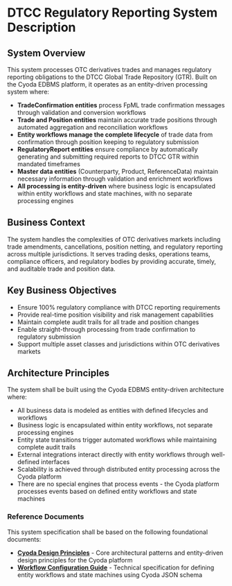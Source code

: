 # DTCC Regulatory Reporting System Description

## System Overview

This system processes OTC derivatives trades and manages regulatory reporting obligations to the DTCC Global Trade Repository (GTR). Built on the Cyoda EDBMS platform, it operates as an entity-driven processing system where:

- **TradeConfirmation entities** process FpML trade confirmation messages through validation and conversion workflows
- **Trade and Position entities** maintain accurate trade positions through automated aggregation and reconciliation workflows
- **Entity workflows manage the complete lifecycle** of trade data from confirmation through position keeping to regulatory submission
- **RegulatoryReport entities** ensure compliance by automatically generating and submitting required reports to DTCC GTR within mandated timeframes
- **Master data entities** (Counterparty, Product, ReferenceData) maintain necessary information through validation and enrichment workflows
- **All processing is entity-driven** where business logic is encapsulated within entity workflows and state machines, with no separate processing engines

## Business Context

The system handles the complexities of OTC derivatives markets including trade amendments, cancellations, position netting, and regulatory reporting across multiple jurisdictions. It serves trading desks, operations teams, compliance officers, and regulatory bodies by providing accurate, timely, and auditable trade and position data.

## Key Business Objectives

- Ensure 100% regulatory compliance with DTCC reporting requirements
- Provide real-time position visibility and risk management capabilities  
- Maintain complete audit trails for all trade and position changes
- Enable straight-through processing from trade confirmation to regulatory submission
- Support multiple asset classes and jurisdictions within OTC derivatives markets

## Architecture Principles

The system shall be built using the Cyoda EDBMS entity-driven architecture where:
- All business data is modeled as entities with defined lifecycles and workflows
- Business logic is encapsulated within entity workflows, not separate processing engines
- Entity state transitions trigger automated workflows while maintaining complete audit trails
- External integrations interact directly with entity workflows through well-defined interfaces
- Scalability is achieved through distributed entity processing across the Cyoda platform
- There are no special engines that process events - the Cyoda platform processes events based on defined entity workflows and state machines

### Reference Documents

This system specification shall be based on the following foundational documents:

- **[Cyoda Design Principles](/content/Background/cyoda-design-principles/)** - Core architectural patterns and entity-driven design principles for the Cyoda platform
- **[Workflow Configuration Guide](/content/Background/workflow-config-guide/)** - Technical specification for defining entity workflows and state machines using Cyoda JSON schema
